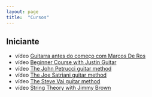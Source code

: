 ```yaml
---
layout: page
title:  "Cursos"
---
```


## Iniciante

* <span class="badge badge-primary">vídeo</span> [Guitarra antes do começo com Marcos De Ros](de-ros/guitarra-antes-do-comeco/)
* <span class="badge badge-primary">vídeo</span> [Beginner Course with Justin Guitar](justin-guitar/beginner/)
* <span class="badge badge-primary">vídeo</span> [The John Petrucci guitar method](john-petrucci/)
* <span class="badge badge-primary">vídeo</span> [The Joe Satriani guitar method](joe-satriani/)
* <span class="badge badge-primary">vídeo</span> [The Steve Vai guitar method](steve-vai/)
* <span class="badge badge-primary">vídeo</span> [String Theory with Jimmy Brown](string-theory/)
